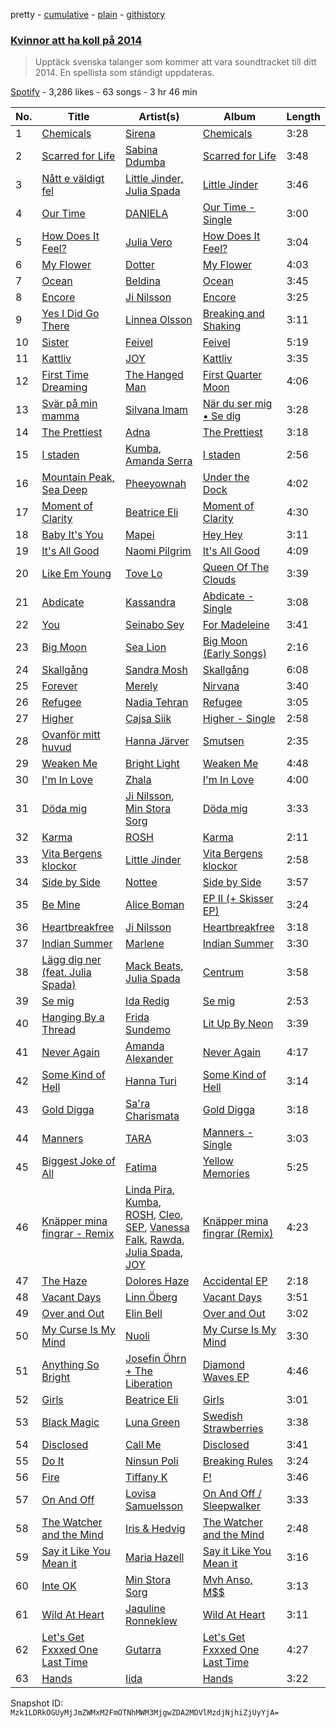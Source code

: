 pretty - [cumulative](/playlists/cumulative/1m6DKwKNM1YLcm3OX6RzJg.md) - [plain](/playlists/plain/1m6DKwKNM1YLcm3OX6RzJg) - [githistory](https://github.githistory.xyz/mackorone/spotify-playlist-archive/blob/main/playlists/plain/1m6DKwKNM1YLcm3OX6RzJg)

### [Kvinnor att ha koll på 2014](https://open.spotify.com/playlist/1m6DKwKNM1YLcm3OX6RzJg)

> Upptäck svenska talanger som kommer att vara soundtracket till ditt 2014\.  En spellista som ständigt uppdateras.

[Spotify](https://open.spotify.com/user/spotify) - 3,286 likes - 63 songs - 3 hr 46 min

| No. | Title | Artist(s) | Album | Length |
|---|---|---|---|---|
| 1 | [Chemicals](https://open.spotify.com/track/2C0CjVT5c9zYvZvi06d3K1) | [Sirena](https://open.spotify.com/artist/3ua4MYAHmkOM1hL7o0FqIw) | [Chemicals](https://open.spotify.com/album/6bps2jUJmwpz3NAB7h1ps1) | 3:28 |
| 2 | [Scarred for Life](https://open.spotify.com/track/6hSxfT77rrINwjBwNLJQyk) | [Sabina Ddumba](https://open.spotify.com/artist/2Mp409M6EpFr3kGdQ1mwjS) | [Scarred for Life](https://open.spotify.com/album/2pLJ6YzC5PaXwm33bvU4Y6) | 3:48 |
| 3 | [Nått e väldigt fel](https://open.spotify.com/track/0Fv8TCHfYR6C1LfltRSXaE) | [Little Jinder, Julia Spada](https://open.spotify.com/artist/4tLbIEEl59BQQuzTVtGAZt) | [Little Jinder](https://open.spotify.com/album/7LIL14VAm9R4YDEyXDcj8J) | 3:46 |
| 4 | [Our Time](https://open.spotify.com/track/6mSxanbVnB8qniVZZELv1M) | [DANIELA](https://open.spotify.com/artist/23nV5y43ZKUFMjxGe0U0V5) | [Our Time \- Single](https://open.spotify.com/album/5PZp99yK7B2jLWBnmHshva) | 3:00 |
| 5 | [How Does It Feel?](https://open.spotify.com/track/35bC2skqceDj13rb0n6oIP) | [Julia Vero](https://open.spotify.com/artist/0Y3tjYXavSfCOvFjkPrSS6) | [How Does It Feel?](https://open.spotify.com/album/7klBCys45aj9xrA2KfhNh6) | 3:04 |
| 6 | [My Flower](https://open.spotify.com/track/6Q4CpyNSAmJjnJtQyOGK8r) | [Dotter](https://open.spotify.com/artist/5CPsScBTPYY11Lv4Eb7k4t) | [My Flower](https://open.spotify.com/album/6evWdmv5vg9xLTJ9MojyXg) | 4:03 |
| 7 | [Ocean](https://open.spotify.com/track/0I8DfUJCFZ29tT361A3P5j) | [Beldina](https://open.spotify.com/artist/1j9GGUnKOakzJXzYuaVGWT) | [Ocean](https://open.spotify.com/album/3oUN7kggwF2RZp1OTZ7kLw) | 3:45 |
| 8 | [Encore](https://open.spotify.com/track/2wNbHtFtBGgNtNx5pPenW9) | [Ji Nilsson](https://open.spotify.com/artist/4gXoprttD6M0HwTqQNsxOY) | [Encore](https://open.spotify.com/album/4t5QBYdX7YVymdhNQJtz4l) | 3:25 |
| 9 | [Yes I Did Go There](https://open.spotify.com/track/6ZYDtUFfikwkTNwxzmxDtx) | [Linnea Olsson](https://open.spotify.com/artist/5URaqWGLWi0maxmjctj8I0) | [Breaking and Shaking](https://open.spotify.com/album/0FUxJv4VOv3YcDij7mXo6n) | 3:11 |
| 10 | [Sister](https://open.spotify.com/track/52ibidnD7yUEYnGdQwfXSn) | [Feivel](https://open.spotify.com/artist/4IlDMQ8MLC5loSs9pdzetP) | [Feivel](https://open.spotify.com/album/6Bu2t24EVCXF75bOJGkBHN) | 5:19 |
| 11 | [Kattliv](https://open.spotify.com/track/3YHmE7BGCTAlMnwS58prHa) | [JOY](https://open.spotify.com/artist/0XgxgYnzpP0KwA4BMliFlq) | [Kattliv](https://open.spotify.com/album/6F8xptDIjdalRhckYJi6hs) | 3:35 |
| 12 | [First Time Dreaming](https://open.spotify.com/track/5Z8j7HPqz4AKDwX64rrlIT) | [The Hanged Man](https://open.spotify.com/artist/5tZJr2eD6Hzed8goSsvFzN) | [First Quarter Moon](https://open.spotify.com/album/6Ub7x47sI1SRulOYGvDeHE) | 4:06 |
| 13 | [Svär på min mamma](https://open.spotify.com/track/2vLi0TRgyBWF3XT789TK7W) | [Silvana Imam](https://open.spotify.com/artist/14vNE9iqS5eGAL6OogiN8g) | [När du ser mig • Se dig](https://open.spotify.com/album/5slPXymVI92WzU4ckyk3DA) | 3:28 |
| 14 | [The Prettiest](https://open.spotify.com/track/6WkEW1FqVm3gIQ8OT6DAVv) | [Adna](https://open.spotify.com/artist/1pduOlnYE5rd4VChXbeU8g) | [The Prettiest](https://open.spotify.com/album/5ggFRdnCv0Fas9CQW9ixSb) | 3:18 |
| 15 | [I staden](https://open.spotify.com/track/4PxOSNVoO7QbYPK6EIG353) | [Kumba](https://open.spotify.com/artist/0GD2LYGX4nMj9F84HsIWp1), [Amanda Serra](https://open.spotify.com/artist/6x5Okj9dLLSYeYE9LtnkIT) | [I staden](https://open.spotify.com/album/2gBjWy1NdE9z9X9elFGgjT) | 2:56 |
| 16 | [Mountain Peak, Sea Deep](https://open.spotify.com/track/3dGcfSthwIfEFo8BKoWKH9) | [Pheeyownah](https://open.spotify.com/artist/3uHNiWNGDKPU2dIA7Q7en9) | [Under the Dock](https://open.spotify.com/album/1Um1uJ7I1UYchG6FSZZneG) | 4:02 |
| 17 | [Moment of Clarity](https://open.spotify.com/track/4NcVWi4YFJ5P6Xl8pWHBo9) | [Beatrice Eli](https://open.spotify.com/artist/1lzoEy8yiIBiHOuaO4h5Wj) | [Moment of Clarity](https://open.spotify.com/album/49nxwF14MFVXam2ciL3Qtr) | 4:30 |
| 18 | [Baby It's You](https://open.spotify.com/track/6obw4kNNFTD9AcJmS23fOG) | [Mapei](https://open.spotify.com/artist/6baWjwY7WiVPCZcW7pqqhz) | [Hey Hey](https://open.spotify.com/album/7aAckmXx2tIaR6qB1F7cKs) | 3:11 |
| 19 | [It's All Good](https://open.spotify.com/track/4Zn4pQK12WQ96kGHMRhiKO) | [Naomi Pilgrim](https://open.spotify.com/artist/5QpXKWRjxAVZlmn5trAa16) | [It's All Good](https://open.spotify.com/album/0WD3NDgF06gmSKCFrGlvjw) | 4:09 |
| 20 | [Like Em Young](https://open.spotify.com/track/20N8HzFUDR2Je9WmvXvVDZ) | [Tove Lo](https://open.spotify.com/artist/4NHQUGzhtTLFvgF5SZesLK) | [Queen Of The Clouds](https://open.spotify.com/album/5Z5O36p7BivXzkucc0PAfw) | 3:39 |
| 21 | [Abdicate](https://open.spotify.com/track/1rYNmwfcscXLH1BTb2Tp6x) | [Kassandra](https://open.spotify.com/artist/4uDggFqIGEMJ9nSi81KAaI) | [Abdicate \- Single](https://open.spotify.com/album/2kuvpZj8nScuspORDoNG8S) | 3:08 |
| 22 | [You](https://open.spotify.com/track/2kAwRhYlFuUTqhdeeWdzyO) | [Seinabo Sey](https://open.spotify.com/artist/4X0v8sFoDZ6rIfkeOeVm2i) | [For Madeleine](https://open.spotify.com/album/0rk5czGKHLHVD0UYSz2cNB) | 3:41 |
| 23 | [Big Moon](https://open.spotify.com/track/0r2CdD3rZktGzx52EbpYml) | [Sea Lion](https://open.spotify.com/artist/0Rh7bmBDQ8p6p7XujYvWxT) | [Big Moon \(Early Songs\)](https://open.spotify.com/album/56Ezvn2HMyN3RKke8Jhl3y) | 2:16 |
| 24 | [Skallgång](https://open.spotify.com/track/4YCv92ag0PhIroJW26WlyV) | [Sandra Mosh](https://open.spotify.com/artist/68VaWzmrG770Q8AuJYB7C3) | [Skallgång](https://open.spotify.com/album/3D018sHbK05ME2OkNqtp7M) | 6:08 |
| 25 | [Forever](https://open.spotify.com/track/47GMmtA3PJ8FPWufELiR7d) | [Merely](https://open.spotify.com/artist/3R0EMFbUS5NaombX9GQOn7) | [Nirvana](https://open.spotify.com/album/24u50KJzOngqHyVsS1Yumd) | 3:40 |
| 26 | [Refugee](https://open.spotify.com/track/2lvMXoYjfJMJpjly1PVBLB) | [Nadia Tehran](https://open.spotify.com/artist/09ESvFEyyX1aDdRg5kmsvu) | [Refugee](https://open.spotify.com/album/1mWT7urJptqLU6t5cGexxk) | 3:05 |
| 27 | [Higher](https://open.spotify.com/track/3wj6yIJ6Mp2OTzv60dJCFc) | [Cajsa Siik](https://open.spotify.com/artist/0YoNeQ5nyDVM6lRAhnzvk8) | [Higher \- Single](https://open.spotify.com/album/5j8KW1nrh18aeJOByD0iJB) | 2:58 |
| 28 | [Ovanför mitt huvud](https://open.spotify.com/track/4Dr4FgZgEzVKuzQ85Us0F4) | [Hanna Järver](https://open.spotify.com/artist/6JHabNWuD8rd3TQQtMf6Q5) | [Smutsen](https://open.spotify.com/album/1Qq6LX6e7j7KyYhLJmnuJC) | 2:35 |
| 29 | [Weaken Me](https://open.spotify.com/track/7dtWskhOE8BM0QFTZV60pS) | [Bright Light](https://open.spotify.com/artist/5eVGKlBIDFLuG0wJPL6wHi) | [Weaken Me](https://open.spotify.com/album/6Uzv0LKk4R0MFTg1wGFNHK) | 4:48 |
| 30 | [I'm In Love](https://open.spotify.com/track/0M94S8r84UQlj30DiGakJG) | [Zhala](https://open.spotify.com/artist/2vI70V5Tc6jB3d2uzb2UEA) | [I'm In Love](https://open.spotify.com/album/4d9WOie0E4Iq4zs8rpcw9Y) | 4:00 |
| 31 | [Döda mig](https://open.spotify.com/track/5tNn3yFfZzXasCtq9yU8Sa) | [Ji Nilsson](https://open.spotify.com/artist/4gXoprttD6M0HwTqQNsxOY), [Min Stora Sorg](https://open.spotify.com/artist/53mirS5AzwzEw9MsquLXFo) | [Döda mig](https://open.spotify.com/album/1CMRCHyu46YlOLpLwkTawx) | 3:33 |
| 32 | [Karma](https://open.spotify.com/track/5Oc4FV7Xst4FV6h7Djnhza) | [ROSH](https://open.spotify.com/artist/739zjStIc6EHrV5thshKkp) | [Karma](https://open.spotify.com/album/3UPYf6XG4KnoFoYXkDqt8C) | 2:11 |
| 33 | [Vita Bergens klockor](https://open.spotify.com/track/1tQm2rikJzY16ydAO4MarP) | [Little Jinder](https://open.spotify.com/artist/5QYBoZAoupoPPuFB1KHfx0) | [Vita Bergens klockor](https://open.spotify.com/album/6Q599hbIBQ1Kc31U40oS3o) | 2:58 |
| 34 | [Side by Side](https://open.spotify.com/track/0YmkdpMyPBwf3aaJmlNTl9) | [Nottee](https://open.spotify.com/artist/4HzwGvwclnBi96qEpAh42Q) | [Side by Side](https://open.spotify.com/album/7GFioZolEtO3efNAgPRfx6) | 3:57 |
| 35 | [Be Mine](https://open.spotify.com/track/43tUtj6cBk1owPFUxlohgE) | [Alice Boman](https://open.spotify.com/artist/3WiytRnvoL0kT3oAGl9TCt) | [EP II \(+ Skisser EP\)](https://open.spotify.com/album/6ya2R3JMhXRuVrrZy5Bzwa) | 3:24 |
| 36 | [Heartbreakfree](https://open.spotify.com/track/2mBqpAQLPXGC9RgoQaslmr) | [Ji Nilsson](https://open.spotify.com/artist/4gXoprttD6M0HwTqQNsxOY) | [Heartbreakfree](https://open.spotify.com/album/6wITnfLpQXsy5rXdRCyZVz) | 3:18 |
| 37 | [Indian Summer](https://open.spotify.com/track/7ak59eu2Pw4TORd9GcXg2m) | [Marlene](https://open.spotify.com/artist/0pAV5GaO9ak8wk1NnF37Cl) | [Indian Summer](https://open.spotify.com/album/38G4kkUQiCtIYrTr0a2aEB) | 3:30 |
| 38 | [Lägg dig ner \(feat\. Julia Spada\)](https://open.spotify.com/track/4Z1qkBTPjy6AaFBD3Mes0W) | [Mack Beats](https://open.spotify.com/artist/3GulSpXnCkqwVDg45tyly4), [Julia Spada](https://open.spotify.com/artist/0GtgBnMAiOhU6MebyAB0V2) | [Centrum](https://open.spotify.com/album/3A84ljn6wa9q2LezCzEJrf) | 3:58 |
| 39 | [Se mig](https://open.spotify.com/track/7eQqI59dSjsfwB3BZGGBd8) | [Ida Redig](https://open.spotify.com/artist/2Q5xMO7xxS59W7ipdDQMQe) | [Se mig](https://open.spotify.com/album/3ZFgKDVHC0csLpU5KBqBkY) | 2:53 |
| 40 | [Hanging By a Thread](https://open.spotify.com/track/2L0YWDdbgVFFIoKx6sRKQI) | [Frida Sundemo](https://open.spotify.com/artist/5vuIOnOp6NI06rjLgTpYiY) | [Lit Up By Neon](https://open.spotify.com/album/5GlJD1iZGNGKTwoss2ga7b) | 3:39 |
| 41 | [Never Again](https://open.spotify.com/track/5BdZUskaBt9bSboa5VtEEB) | [Amanda Alexander](https://open.spotify.com/artist/0up2JtB84IcFEDUa8lAhr2) | [Never Again](https://open.spotify.com/album/5eEqAaODh4bqvLmm9fqZWd) | 4:17 |
| 42 | [Some Kind of Hell](https://open.spotify.com/track/0Rkk2u5ia6dltl6jrcduIz) | [Hanna Turi](https://open.spotify.com/artist/1vc3QH5C40mZuqQkmrkM03) | [Some Kind of Hell](https://open.spotify.com/album/1IyuiI1HcIVMlFpL0MPaME) | 3:14 |
| 43 | [Gold Digga](https://open.spotify.com/track/4a0kQAJWo81FhUgZ7zwHln) | [Sa'ra Charismata](https://open.spotify.com/artist/3adjEuueg4rtrN4r5E0qUH) | [Gold Digga](https://open.spotify.com/album/6rFmfEkV9Fw2z3SPm6tSWU) | 3:18 |
| 44 | [Manners](https://open.spotify.com/track/1jKhizwMMLRhd9ePlmrRVs) | [TARA](https://open.spotify.com/artist/44JuTivIAsawx5VOE51AQT) | [Manners \- Single](https://open.spotify.com/album/3YK92lBZVCqnLNJOK3JS91) | 3:03 |
| 45 | [Biggest Joke of All](https://open.spotify.com/track/300V5cWCzuWqtAC9DsNRxV) | [Fatima](https://open.spotify.com/artist/5uNCGgWH5Id1cW8kh9Sc67) | [Yellow Memories](https://open.spotify.com/album/0hg1LXzC5nqwTyEYHNFiwx) | 5:25 |
| 46 | [Knäpper mina fingrar \- Remix](https://open.spotify.com/track/0PIXeBuPkFCpV0zAhLROoS) | [Linda Pira](https://open.spotify.com/artist/0qeei9KQnptjwb8MgkqEoy), [Kumba](https://open.spotify.com/artist/0GD2LYGX4nMj9F84HsIWp1), [ROSH](https://open.spotify.com/artist/739zjStIc6EHrV5thshKkp), [Cleo](https://open.spotify.com/artist/1SwDFc5jX708XR3XtzLrRs), [SEP](https://open.spotify.com/artist/7aNX7YUSCDIcwGNlZlVpKo), [Vanessa Falk](https://open.spotify.com/artist/0GIFTbUHTZfEHaGy2ZsI0E), [Rawda](https://open.spotify.com/artist/7vITWGrhforyqJKaMUwdAH), [Julia Spada](https://open.spotify.com/artist/0GtgBnMAiOhU6MebyAB0V2), [JOY](https://open.spotify.com/artist/0XgxgYnzpP0KwA4BMliFlq) | [Knäpper mina fingrar \(Remix\)](https://open.spotify.com/album/3SqGWXewLT9SsdQRvFYJeQ) | 4:23 |
| 47 | [The Haze](https://open.spotify.com/track/1EnFkxdgmI84sIU0fvEkyc) | [Dolores Haze](https://open.spotify.com/artist/1eaRzpjJvZXJ531g9WrLP8) | [Accidental EP](https://open.spotify.com/album/7ibETOZPRWxlvKlQqUq2wV) | 2:18 |
| 48 | [Vacant Days](https://open.spotify.com/track/5vWzyysH15DxnwjQDc2AmX) | [Linn Öberg](https://open.spotify.com/artist/23tqPeCtmL4RUtfy8VAG00) | [Vacant Days](https://open.spotify.com/album/3PRhxHPndECx3G2FbeYgzB) | 3:51 |
| 49 | [Over and Out](https://open.spotify.com/track/2Yb9rplJSs1UxcRnXX508Q) | [Elin Bell](https://open.spotify.com/artist/0vbY7qZnawsS6XoxZ0wKev) | [Over and Out](https://open.spotify.com/album/4BT3Md1gzoZ6tsEZ1XACnE) | 3:02 |
| 50 | [My Curse Is My Mind](https://open.spotify.com/track/43qY5L1HJ3CKYgGJAcKh0x) | [Nuoli](https://open.spotify.com/artist/7xMAjwGrNnKqsASOpIS3gJ) | [My Curse Is My Mind](https://open.spotify.com/album/7djUn25xHNi5qZB2ibGT1c) | 3:30 |
| 51 | [Anything So Bright](https://open.spotify.com/track/1trgRFfj4SCKy2Ww1nWTjc) | [Josefin Öhrn + The Liberation](https://open.spotify.com/artist/6ExOR6M5umZFfNgXfjPcex) | [Diamond Waves EP](https://open.spotify.com/album/1UVq220d66clax8VogwgIR) | 4:46 |
| 52 | [Girls](https://open.spotify.com/track/6AnEE4npTEjvDrTpQdCMqS) | [Beatrice Eli](https://open.spotify.com/artist/1lzoEy8yiIBiHOuaO4h5Wj) | [Girls](https://open.spotify.com/album/42frCu8GbXbM0yTFoBc7uB) | 3:01 |
| 53 | [Black Magic](https://open.spotify.com/track/69TmILv0yqRlWEPCPn0SWs) | [Luna Green](https://open.spotify.com/artist/6WppBFTf3aSXsGee0LlcTs) | [Swedish Strawberries](https://open.spotify.com/album/7GQbWvfa9YFdbUAyKAC79c) | 3:38 |
| 54 | [Disclosed](https://open.spotify.com/track/7L0P5dT3VkRABiBCdLcGXw) | [Call Me](https://open.spotify.com/artist/1D5Teu4ytSaOvFzXzMfOVW) | [Disclosed](https://open.spotify.com/album/5fhtv2Iqk3E1gm5Y9hIP1e) | 3:41 |
| 55 | [Do It](https://open.spotify.com/track/5KH3XeR9hk0QUUOIqxt9r7) | [Ninsun Poli](https://open.spotify.com/artist/1SSDTJNx1ExMTdSceOOqOG) | [Breaking Rules](https://open.spotify.com/album/2s30a1wlPdFezOFP23rBE3) | 3:24 |
| 56 | [Fire](https://open.spotify.com/track/5km3PaR3G3izli7sjjjaso) | [Tiffany K](https://open.spotify.com/artist/7GygNNmOrzfxYA6FUzStyR) | [F!](https://open.spotify.com/album/16XLBiTCmMxMzoJn9zFEMW) | 3:46 |
| 57 | [On And Off](https://open.spotify.com/track/754QsvXagmmU7qbOVdRZsh) | [Lovisa Samuelsson](https://open.spotify.com/artist/7riT9X2b8cNxcnVKB1V3YX) | [On And Off / Sleepwalker](https://open.spotify.com/album/0QSvuP42WYOmX4f1JJgNwI) | 3:33 |
| 58 | [The Watcher and the Mind](https://open.spotify.com/track/4cbPc7APmUBuTwnOUoz8Es) | [Iris & Hedvig](https://open.spotify.com/artist/6Z1cYiZ3N2Q2WAc3ZXn913) | [The Watcher and the Mind](https://open.spotify.com/album/62AcdQFithlRAdVbK4dU7V) | 2:48 |
| 59 | [Say it Like You Mean it](https://open.spotify.com/track/30YuvcPzM120mgeNchky6p) | [Maria Hazell](https://open.spotify.com/artist/44pv88VpkRu39v0lupR2gZ) | [Say it Like You Mean it](https://open.spotify.com/album/38cgcDlZXNWPgU1L4OLbhf) | 3:16 |
| 60 | [Inte OK](https://open.spotify.com/track/0Wm74MutbYsqdNk5DRqPX8) | [Min Stora Sorg](https://open.spotify.com/artist/53mirS5AzwzEw9MsquLXFo) | [Mvh Anso, M$$](https://open.spotify.com/album/5lTCy0H7QkUCWsilyhkhfq) | 3:13 |
| 61 | [Wild At Heart](https://open.spotify.com/track/3WZFBxHWyIVlzH4nDAyR0B) | [Jaquline Ronneklew](https://open.spotify.com/artist/1mDQs9Mv3bVIJJyx2XCawe) | [Wild At Heart](https://open.spotify.com/album/0RY8mgqyjUUfXRa47kf9FF) | 3:11 |
| 62 | [Let's Get Fxxxed One Last Time](https://open.spotify.com/track/4tews9FvmahNNBMbgtEx4s) | [Gutarra](https://open.spotify.com/artist/5PjNp1KvPD5VXn7nj0xSMc) | [Let's Get Fxxxed One Last Time](https://open.spotify.com/album/3ICZKkjv6P9K5YlfMFrRtf) | 4:27 |
| 63 | [Hands](https://open.spotify.com/track/4loILEGYnk9XndvttRAnwn) | [Iida](https://open.spotify.com/artist/4r8kiXYHx1qXVGZFpyn2s1) | [Hands](https://open.spotify.com/album/4GpS06zFUvDx4Lcf3NCnFR) | 3:22 |

Snapshot ID: `Mzk1LDRkOGUyMjJmZWMxM2FmOTNhMWM3MjgwZDA2MDVlMzdjNjhiZjUyYjA=`
